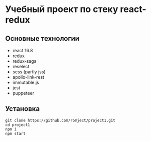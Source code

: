 # Учебный проект по стеку react-redux

## Основные технологии
 * react 16.8
 * redux
 * redux-saga
 * reselect
 * scss (partly jss)
 * apollo-link-rest
 * immutable.js
 * jest
 * puppeteer

## Установка
```
git clone https://github.com/romject/project1.git
cd project1
npm i
npm start
```





